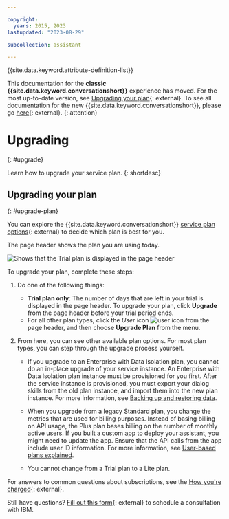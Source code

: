```yaml
---

copyright:
  years: 2015, 2023
lastupdated: "2023-08-29"

subcollection: assistant

---
```


{{site.data.keyword.attribute-definition-list}}

This documentation for the **classic {{site.data.keyword.conversationshort}}** experience has moved. For the most up-to-date version, see [Upgrading your plan](/docs/watson-assistant?topic=watson-assistant-admin-managing-plan#admin-managing-plan-upgrade){: external}. To see all documentation for the new {{site.data.keyword.conversationshort}}, please go [here](https://cloud.ibm.com/docs/watson-assistant){: external}.
{: attention}

# Upgrading
{: #upgrade}

Learn how to upgrade your service plan.
{: shortdesc}

## Upgrading your plan
{: #upgrade-plan}

You can explore the {{site.data.keyword.conversationshort}} [service plan options](https://www.ibm.com/products/watsonx-assistant/pricing){: external} to decide which plan is best for you.

The page header shows the plan you are using today.

![Shows that the Trial plan is displayed in the page header](images/plan-in-header.png)

To upgrade your plan, complete these steps:

1. Do one of the following things:

   - **Trial plan only**: The number of days that are left in your trial is displayed in the page header. To upgrade your plan, click **Upgrade** from the page header before your trial period ends.
   - For all other plan types, click the *User* icon ![user icon](images/user-icon.png) from the page header, and then choose **Upgrade Plan** from the menu.

1. From here, you can see other available plan options. For most plan types, you can step through the upgrade process yourself.

    - If you upgrade to an Enterprise with Data Isolation plan, you cannot do an in-place upgrade of your service instance. An Enterprise with Data Isolation plan instance must be provisioned for you first. After the service instance is provisioned, you must export your dialog skills from the old plan instance, and import them into the new plan instance. For more information, see [Backing up and restoring data](/docs/assistant?topic=assistant-backup).

    - When you upgrade from a legacy Standard plan, you change the metrics that are used for billing purposes. Instead of basing billing on API usage, the Plus plan bases billing on the number of monthly active users. If you built a custom app to deploy your assistant, you might need to update the app. Ensure that the API calls from the app include user ID information. For more information, see [User-based plans explained](/docs/assistant?topic=assistant-admin-managing-plan#admin-managing-plan-user-based).

    - You cannot change from a Trial plan to a Lite plan.

For answers to common questions about subscriptions, see the [How you're charged](/docs/billing-usage?topic=billing-usage-charges){: external}.

Still have questions? [Fill out this form](https://cloud.ibm.com/docs/assistant?topic=assistant-upgrade&focusArea=CDP%20-%20DataAI%20-%20Watson%20Assistant%20CSM&schedulerform){: external} to schedule a consultation with IBM.
